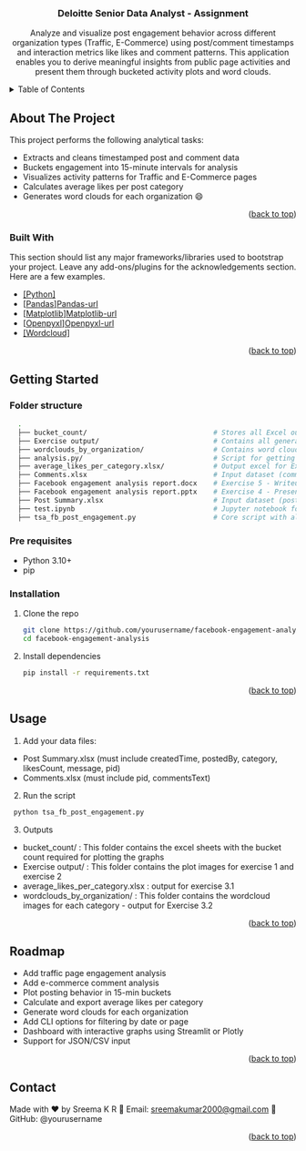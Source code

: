 <!-- PROJECT LOGO -->
<br />
<div align="center">

  <h3 align="center">Deloitte Senior Data Analyst - Assignment</h3>

  <p align="center">
    Analyze and visualize post engagement behavior across different organization types (Traffic, E-Commerce) using post/comment timestamps and interaction metrics like likes and comment patterns. This application enables you to derive meaningful insights from public page activities and present them through bucketed activity plots and word clouds.
  </p>
</div>



<!-- TABLE OF CONTENTS -->
<details>
  <summary>Table of Contents</summary>
  <ol>
    <li>
      <a href="#about-the-project">About The Project</a>
      <ul>
        <li><a href="#built-with">Built With</a></li>
      </ul>
    </li>
    <li>
      <a href="#getting-started">Getting Started</a>
      <ul>
        <li><a href="#folder-structure">Folder structure</a></li>
        <li><a href="#prerequisites">Pre requisites</a></li>
        <li><a href="#installation">Installation</a></li>
      </ul>
    </li>
    <li><a href="#usage">Usage</a></li>
    <li><a href="#roadmap">Roadmap</a></li>
    <li><a href="#contact">Contact</a></li>
  </ol>
</details>



<!-- ABOUT THE PROJECT -->
## About The Project

This project performs the following analytical tasks:

* Extracts and cleans timestamped post and comment data
* Buckets engagement into 15-minute intervals for analysis
* Visualizes activity patterns for Traffic and E-Commerce pages
* Calculates average likes per post category
* Generates word clouds for each organization :smile:

<p align="right">(<a href="#readme-top">back to top</a>)</p>



### Built With

This section should list any major frameworks/libraries used to bootstrap your project. Leave any add-ons/plugins for the acknowledgements section. Here are a few examples.

* [[Python]][Python-url]
* [[Pandas]][Pandas-url]
* [[Matplotlib]][Matplotlib-url]
* [[Openpyxl]][Openpyxl-url]
* [[Wordcloud]][Wordcloud-url]

<p align="right">(<a href="#readme-top">back to top</a>)</p>



<!-- GETTING STARTED -->
## Getting Started

### Folder structure
  ```sh
    .
    ├── bucket_count/                               # Stores all Excel outputs required for plotting graphs for Exercise 1 and 2 (bucket counts)
    ├── Exercise output/                            # Contains all generated plots
    ├── wordclouds_by_organization/                 # Contains word clouds for each page - Result for Exercise 3.2
    ├── analysis.py/                                # Script for getting the high level analysis required for documentation purpose (Exploratory and document purpose only)
    ├── average_likes_per_category.xlsx/            # Output excel for Exercise 3.1
    ├── Comments.xlsx                               # Input dataset (comments)
    ├── Facebook engagement analysis report.docx    # Exercise 5 - Writeup
    ├── Facebook engagement analysis report.pptx    # Exercise 4 - Presentation on the assignment and insights
    ├── Post Summary.xlsx                           # Input dataset (posts)
    ├── test.ipynb                                  # Jupyter notebook for a quick feasibility check
    ├── tsa_fb_post_engagement.py                   # Core script with all analytics functions for the assignment (Exercise 1,2,3.1,3.2)
  ```

### Pre requisites

* Python 3.10+
* pip

### Installation

1. Clone the repo
   ```sh
   git clone https://github.com/yourusername/facebook-engagement-analysis.git
   cd facebook-engagement-analysis
   ```
2. Install dependencies
   ```sh
   pip install -r requirements.txt
   ```

<p align="right">(<a href="#readme-top">back to top</a>)</p>



<!-- USAGE EXAMPLES -->
## Usage

1. Add your data files:

* Post Summary.xlsx (must include createdTime, postedBy, category, likesCount, message, pid)
* Comments.xlsx (must include pid, commentsText)

2. Run the script
  ```sh
   python tsa_fb_post_engagement.py
   ```

3. Outputs
  * bucket_count/                   : This folder contains the excel sheets with the bucket count required for plotting the graphs
  * Exercise output/                : This folder contains the plot images for exercise 1 and exercise 2
  * average_likes_per_category.xlsx : output for exercise 3.1
  * wordclouds_by_organization/     : This folder contains the wordcloud images for each category - output for Exercise 3.2


<p align="right">(<a href="#readme-top">back to top</a>)</p>



<!-- ROADMAP -->
## Roadmap

* Add traffic page engagement analysis
* Add e-commerce comment analysis
* Plot posting behavior in 15-min buckets
* Calculate and export average likes per category
* Generate word clouds for each organization
* Add CLI options for filtering by date or page
* Dashboard with interactive graphs using Streamlit or Plotly
* Support for JSON/CSV input

<p align="right">(<a href="#readme-top">back to top</a>)</p>


<!-- CONTACT -->
## Contact

Made with ❤️ by Sreema K R
🔗 Email: sreemakumar2000@gmail.com
📁 GitHub: @yourusername

<p align="right">(<a href="#readme-top">back to top</a>)</p>


<!-- MARKDOWN LINKS & IMAGES -->
<!-- https://www.markdownguide.org/basic-syntax/#reference-style-links -->
[linkedin-shield]: https://img.shields.io/badge/-LinkedIn-black.svg?style=for-the-badge&logo=linkedin&colorB=555
[linkedin-url]: https://linkedin.com/in/sreema-k-r-760361265/
[Python-url]: https://www.python.org/
[Pandas]: https://img.shields.io/pypi/pyversions/pandas
[Pandas-url]: https://pypi.org/project/pandas/
[Matplotlib]: https://img.shields.io/pypi/pyversions/matplotlib
[Matplotlib-url]: https://pypi.org/project/matplotlib/
[Openpyxl]: https://img.shields.io/pypi/pyversions/openpyxl
[Openpyxl-url]: https://pypi.org/project/openpyxl/
[Wordcloud-url]: https://pypi.org/project/wordcloud/